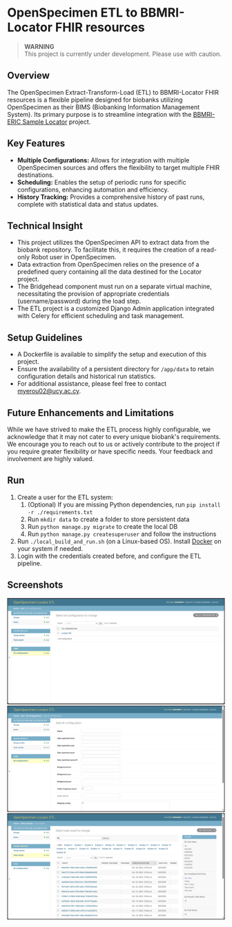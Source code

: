 # OpenSpecimen ETL to BBMRI-Locator FHIR resources

> **WARNING**  
> This project is currently under development. Please use with caution.

## Overview

The OpenSpecimen Extract-Transform-Load (ETL) to BBMRI-Locator FHIR resources is a flexible pipeline designed for 
biobanks utilizing OpenSpecimen as their BIMS (Biobanking 
Information Management System). Its primary purpose is to 
streamline integration with the 
[BBMRI-ERIC Sample Locator](https://locator.bbmri-eric.eu/) 
project.

## Key Features

* **Multiple Configurations:** Allows for integration with 
multiple OpenSpecimen sources and offers the flexibility to 
target multiple FHIR destinations.
* **Scheduling:** Enables the setup of periodic runs for 
specific configurations, enhancing automation and efficiency.
* **History Tracking:** Provides a comprehensive history 
of past runs, complete with statistical data and status updates.

## Technical Insight

* This project utilizes the OpenSpecimen API to extract data 
from the biobank repository. To facilitate this, it requires 
the creation of a read-only Robot user in OpenSpecimen.
* Data extraction from OpenSpecimen relies on the presence of 
a predefined query containing all the data destined for the 
Locator project.
* The Bridgehead component must run on a separate virtual 
machine, necessitating the provision of appropriate 
credentials (username/password) during the load step.
* The ETL project is a customized Django Admin application 
integrated with Celery for efficient scheduling and task 
management.

## Setup Guidelines

* A Dockerfile is available to simplify the setup and 
execution of this project.
* Ensure the availability of a persistent directory 
for `/app/data` to retain configuration details and 
historical run statistics.
* For additional assistance, please feel free to contact [myerou02@ucy.ac.cy](mailto:myerou02@ucy.ac.cy).

## Future Enhancements and Limitations

While we have strived to make the ETL process highly 
configurable, we acknowledge that it may not cater to every 
unique biobank's requirements. We encourage you to reach out to 
us or actively contribute to the project if you require greater 
flexibility or have specific needs. Your feedback and 
involvement are highly valued.

## Run

1. Create a user for the ETL system:
   1. (Optional) If you are missing Python dependencies, 
      run `pip install -r ./requirements.txt`
   2. Run `mkdir data` to create a folder to store persistent data
   3. Run `python manage.py migrate` to create the local DB
   4. Run `python manage.py createsuperuser`
   and follow the instructions 
2. Run `./local_build_and_run.sh` (on a Linux-based OS). Install [Docker](https://www.docker.com/) 
on your system if needed.
3. Login with the credentials created before, and configure the ETL pipeline.

## Screenshots

![Screenshot 1](doc/1.png)
![Screenshot 2](doc/2.png)
![Screenshot 3](doc/3.png)

